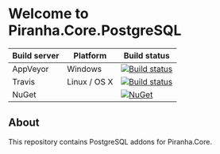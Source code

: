 # Welcome to Piranha.Core.PostgreSQL

| Build server | Platform     | Build status |
|--------------|--------------|--------------|
| AppVeyor     | Windows      | [![Build status](https://ci.appveyor.com/api/projects/status/2xld0fo3onyt6nbh?svg=true)](https://ci.appveyor.com/project/tidyui/piranha-core-postgresql) |
| Travis       | Linux / OS X | [![Build status](https://travis-ci.org/PiranhaCMS/piranha.core.postgresql.svg?branch=master)](https://travis-ci.org/PiranhaCMS/piranha.core.postgresql) |
| NuGet        |              | [![NuGet](https://img.shields.io/nuget/v/Piranha.AspNetCore.Identity.PostgreSQL.svg)](https://www.nuget.org/packages/Piranha.AspNetCore.Identity.PostgreSQL) |

## About

This repository contains PostgreSQL addons for Piranha.Core.
